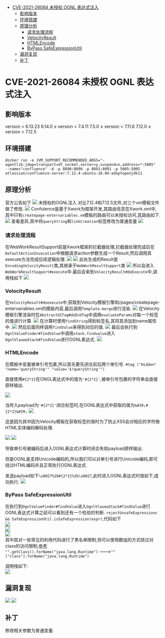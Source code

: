 - [CVE-2021-26084 未授权 OGNL 表达式注入](#cve-2021-26084-未授权-ognl-表达式注入)
  - [影响版本](#影响版本)
  - [环境搭建](#环境搭建)
  - [原理分析](#原理分析)
    - [请求处理流程](#请求处理流程)
    - [VelocityResult](#velocityresult)
    - [HTMLEncode](#htmlencode)
    - [ByPass SafeExpressionUtil](#bypass-safeexpressionutil)
  - [漏洞复现](#漏洞复现)
  - [补丁](#补丁)

# CVE-2021-26084 未授权 OGNL 表达式注入

## 影响版本

version < 6.13.23
6.14.0 ≤ version < 7.4.11
7.5.0 ≤ version < 7.11.6
7.12.0 ≤ version < 7.12.5

## 环境搭建

`docker run -e JVM_SUPPORT_RECOMMENDED_ARGS="-agentlib:jdwp=transport=dt_socket,server=y,suspend=n,address=*:5005"  --name="confluence" -d -p 8090:8090 -p 8091:8091 -p 5005:5005 atlassian/confluence-server:7.12.4-ubuntu-18.04-adoptopenjdk11`

## 原理分析

官方公告如下
![](2022-04-07-17-18-07.png)
未授权的OGNL注入
对比7.12.4和7.12.5文件,对三个vm模板文件做了修改.
![](2022-04-07-17-17-01.png)
Confulence是基于Xwork为框架开发,其路由信息在Xwork.xml中,其中只有`createpage-entervariables.vm`模板的路由可以未授权访问,其路由如下.
![](2022-04-07-17-25-47.png)
查看差异,其中将`queryString`和`linkCreation`标签修改为普通变量
![](2022-04-07-17-26-44.png)

### 请求处理流程

在WebWorkResultSupport前是Xwork框架的拦截器处理,拦截器处理完成后在`DefaultActionInvocation`中根据请求action参数生成一个Result,然后调用其execute方法完成后续逻辑处理.
![](2022-04-07-18-18-50.png)
![](2022-04-07-18-19-25.png)
此处生成的Result是`EncodingVelocityResult`类,其继承于`WebWorkResultSupport`类
![](2022-04-07-18-20-33.png)
所以会进入`WebWorkResultSupport#execute`中.最后会来到`VelocityResult#doExecute`中,调用栈如下
![](2022-04-07-18-23-55.png)

### VelocityResult

在`VelocityResult#doexecute`中,获取到Velocity模板引擎和/pages/createpage-entervariables.vm的模板内容,最后调用`Template.merge`进行渲染.
![](2022-04-07-18-25-15.png)
在Velocity模板引擎渲染时在`AbstractUITag#doEndTag`中调用`evaluateParams`对每一个标签的值进行计算.
![](2022-04-07-18-31-43.png)
在计算时使用`findString`得到标签名,其将其添加到name属性中.
![](2022-04-07-18-35-41.png)
然后后面同样调用`findValue`来得到对应的值.
![](2022-04-07-18-40-25.png)
最后会执行到`OgnlValueFinder#findValue`中调用`stack.findvalue`进入`OgnlVlauewStack#findValue`进行OGNL表达式.
![](2022-04-08-14-09-23.png)
### HTMLEncode
在模板中变量被单引号包裹,所以首先要先闭合前后两个单引号.
`#tag ("Hidden" "name='queryString'" "value='$!queryString'")`

直接使用`#{2*2}`在ONGL表达式中的值为`'#{2*2}'`,被单引号包裹的字符串会直接原样输出.

![](2022-04-08-11-18-34.png)

当传入payload为`'#{2*2}'`闭合标签时,在OGNL表达式中获取的值为`&#39;#{2*2}&#39;`
![](2022-04-08-11-22-03.png)

这是因为其中因为Velocity模板在获取标签的值时为了防止XSS会对相应的字符做HTML实体编码解码处理.

![](2022-04-07-19-08-56.png)
![](2022-04-08-11-25-08.png)

导致单引号被编码后进入OGNL表达式计算时闭合失败payload原样输出.

但是OGNL是支持Unicode编码的,所以我们可以对单引号进行Unicode编码,即可绕过HTML编码并且正常执行OGNL表达式.

发送payload如下`\u0027%2b#{2*2}%2b\u0027`,此时进入OGNL表达式时值如下,成功执行.
![](2022-04-08-14-05-11.png)
### ByPass SafeExpressionUtil
在执行到`OgnlValueFinder#findValue`进入`OgnlVlauewStack#findValue`进行OGNL表达式计算之前可以看到还有一个检验的判断.
`rejectUnsafeExpressions && SafeExpressionUtil.isSafeExpression(expr)`,代码如下  
![](2022-04-07-18-43-43.png)  
![](2022-04-07-18-48-53.png)  
![](2022-04-07-18-49-02.png)  
其中其对一些常见的利用代码进行了黑名单限制,但可以使用数组的方式绕过对class的访问限制,[参考](https://blog.orange.tw/2018/08/how-i-chained-4-bugs-features-into-rce-on-amazon.html)  
`"".getClass().forName("java.lang.Runtime")` --->`""["class"].forName("java.lang.Runtime")`


调用栈如下:  
![](2022-04-07-19-06-31.png)

## 漏洞复现

![](2022-04-07-19-12-48.png)
![](2022-04-07-19-12-40.png)

## 补丁
修改相关参数为普通变量.
